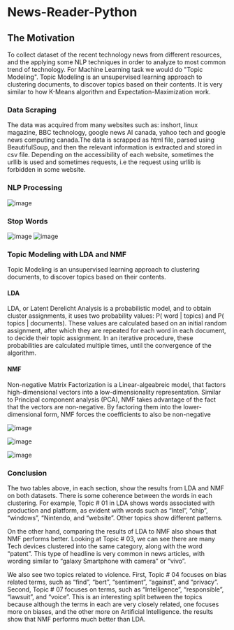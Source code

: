 # News-Reader-Python

## The Motivation

To collect dataset of the recent technology news from different resources, and the applying some NLP techniques in order to analyze to most common trend of technology. For Machine Learning task we would do "Topic Modeling". Topic Modeling is an unsupervised learning approach to clustering documents, to discover topics based on their contents. It is very similar to how K-Means algorithm and Expectation-Maximization work. 

### Data Scraping

The data was acquired from many websites such as: inshort, linux magazine, BBC technology, google news AI canada, yahoo tech and google news computing canada.The data is scrapped as html file, parsed using BeautifulSoup, and then the relevant information is extracted and stored in csv file. Depending on the accessibility of each website, sometimes the urllib is used and sometimes requests, i.e the request using urllib is forbidden in some website.

### NLP Processing
![image](https://user-images.githubusercontent.com/52135942/212906115-8f681992-bd91-4d9b-8ce5-ae29abc4ef2d.png)

### Stop Words

![image](https://user-images.githubusercontent.com/52135942/212906192-8bb19b0b-843c-451f-95b7-bfe565114e14.png)
![image](https://user-images.githubusercontent.com/52135942/212906243-7934c6b0-2071-410f-bce6-789ae04fe4b7.png)

### Topic Modeling with LDA and NMF
Topic Modeling is an unsupervised learning approach to clustering documents, to discover topics based on their contents.

#### LDA 

LDA, or Latent Derelicht Analysis is a probabilistic model, and to obtain cluster assignments, it uses two probability values: P( word | topics) and P( topics | documents). These values are calculated based on an initial random assignment, after which they are repeated for each word in each document, to decide their topic assignment. In an iterative procedure, these probabilities are calculated multiple times, until the convergence of the algorithm.

#### NMF

Non-negative Matrix Factorization is a Linear-algeabreic model, that factors high-dimensional vectors into a low-dimensionality representation. Similar to Principal component analysis (PCA), NMF takes advantage of the fact that the vectors are non-negative. By factoring them into the lower-dimensional form, NMF forces the coefficients to also be non-negative

![image](https://user-images.githubusercontent.com/52135942/212906610-3da1db51-bd1f-4c28-9033-be30e1497679.png)

![image](https://user-images.githubusercontent.com/52135942/212906681-ace6a210-376d-4edc-b24c-807e2c569343.png)

![image](https://user-images.githubusercontent.com/52135942/212906720-8d484c2c-1e80-4432-b413-9eb8dd62c79d.png)

### Conclusion

The two tables above, in each section, show the results from LDA and NMF on both datasets. There is some coherence between the words in each clustering. For example, Topic # 01 in LDA shows words associated with production and platform, as evident with words such as “Intel”, “chip”, “windows”, “Nintendo, and “website”. Other topics show different patterns.

On the other hand, comparing the results of LDA to NMF also shows that NMF performs better. Looking at Topic # 03, we can see there are many Tech devices clustered into the same category, along with the word “patent”. This type of headline is very common in news articles, with wording similar to “galaxy Smartphone with camera” or “vivo”.

We also see two topics related to violence. First, Topic # 04 focuses on bias related terms, such as “find”, “bert”, “sentiment”, “against”, and “privacy”. Second, Topic # 07 focuses on terms, such as “Intelligence”, “responsible”, “lawsuit”, and “voice”. This is an interesting split between the topics because although the terms in each are very closely related, one focuses more on biases, and the other more on Artificial Intelligence. the results show that NMF performs much better than LDA.










